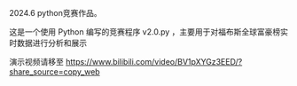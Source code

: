 2024.6 python竞赛作品。

这是一个使用 Python 编写的竞赛程序 v2.0.py ，主要用于对福布斯全球富豪榜实时数据进行分析和展示

演示视频请移至
https://www.bilibili.com/video/BV1pXYGz3EED/?share_source=copy_web
